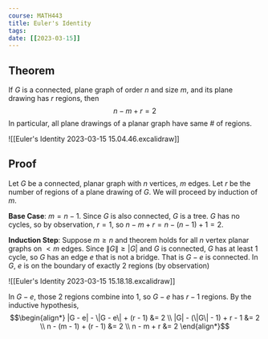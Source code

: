 ```yaml
---
course: MATH443
title: Euler's Identity
tags:
date: [[2023-03-15]]
---
```


## Theorem
If $G$ is a connected, plane graph of order $n$ and size $m$,
and its plane drawing has $r$ regions, then
$$n - m + r = 2$$
In particular, all plane drawings of a planar graph have same \# of regions.

![[Euler's Identity 2023-03-15 15.04.46.excalidraw]]

## Proof
Let $G$ be a connected, planar graph with $n$ vertices,
$m$ edges. Let $r$ be the number of regions of a plane drawing of $G$.
We will proceed by induction of $m$.

**Base Case**: $m = n - 1$. Since $G$ is also connected, $G$ is a tree.
$G$ has no cycles, so by observation, $r = 1$, so
$n - m + r = n - (n - 1) + 1 = 2$.

**Induction Step**:  Suppose $m\geq n$ and theorem holds for all $n$ vertex planar graphs on $< m$ edges.
Since $\|G\|\geq |G|$ and $G$ is connected, $G$ has at least 1 cycle, so $G$ has an edge $e$ that is not a bridge.
That is $G - e$ is connected. In $G$, $e$ is on the boundary of exactly 2 regions (by observation)

![[Euler's Identity 2023-03-15 15.18.18.excalidraw]]

In $G-e$, those 2 regions combine into 1, so $G - e$ has $r - 1$ regions.
By the inductive hypothesis,
$$\begin{align*}
|G - e| - \|G - e\| + (r - 1) &= 2 \\
|G| - (\|G\| - 1) + r - 1 &= 2 \\
n - (m - 1) + (r - 1) &= 2 \\
n - m + r &= 2
\end{align*}$$